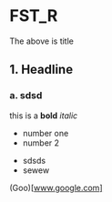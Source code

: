 # FST_R

The above is title

## 1. Headline

### a. sdsd

this is a **bold** *italic*

* number one
* number 2

- sdsds
- sewew

(Goo)[www.google.com]
